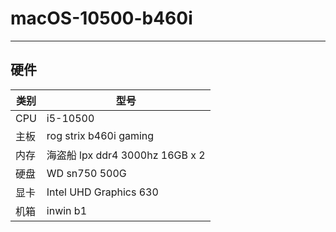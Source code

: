 # macOS-10500-b460i

---
## 硬件
| 类别                | 型号 | 
| ------------------- | -----------------------------------------|
| CPU      | i5-10500             |
| 主板      | rog strix b460i gaming             |
| 内存     | 海盗船 lpx ddr4 3000hz 16GB x 2   |
| 硬盘     | WD sn750 500G  |
| 显卡     | Intel UHD Graphics 630                  |
| 机箱     | inwin b1     |


## 